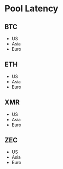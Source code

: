 # Pool Latency

## BTC
+ US
+ Asia
+ Euro

## ETH
+ US
+ Asia
+ Euro

## XMR
+ US
+ Asia
+ Euro

## ZEC
+ US
+ Asia
+ Euro